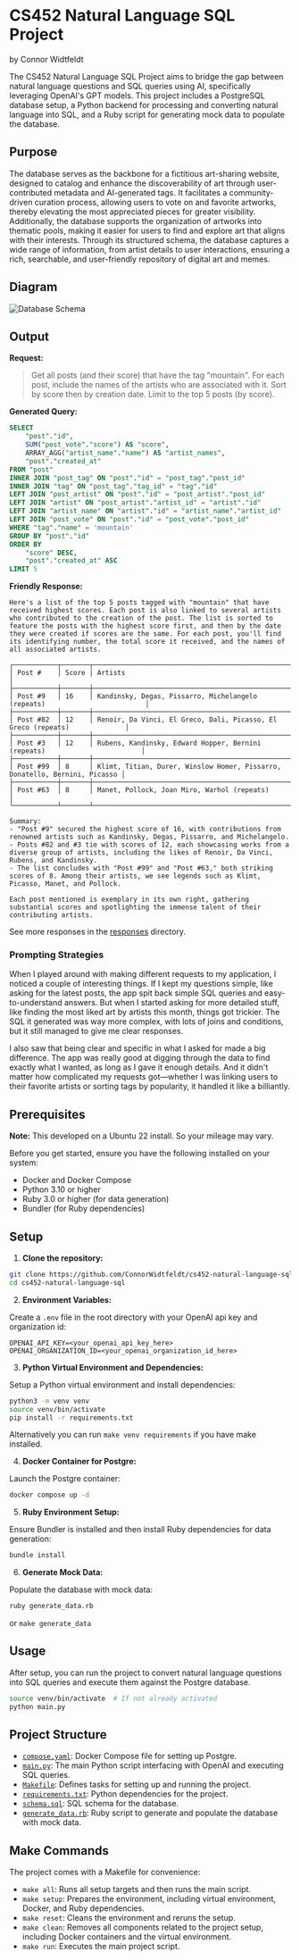 # CS452 Natural Language SQL Project
by Connor Widtfeldt

The CS452 Natural Language SQL Project aims to bridge the gap between natural language questions and SQL queries using AI, specifically leveraging OpenAI's GPT models. This project includes a PostgreSQL database setup, a Python backend for processing and converting natural language into SQL, and a Ruby script for generating mock data to populate the database.

## Purpose

The database serves as the backbone for a fictitious art-sharing website, designed to catalog and enhance the discoverability of art through user-contributed metadata and AI-generated tags. It facilitates a community-driven curation process, allowing users to vote on and favorite artworks, thereby elevating the most appreciated pieces for greater visibility. Additionally, the database supports the organization of artworks into thematic pools, making it easier for users to find and explore art that aligns with their interests. Through its structured schema, the database captures a wide range of information, from artist details to user interactions, ensuring a rich, searchable, and user-friendly repository of digital art and memes.

## Diagram

![Database Schema](schema.png)

## Output

**Request:** 

> Get all posts (and their score) that have the tag "mountain".
> For each post, include the names of the artists who are associated with it.
> Sort by score then by creation date.
> Limit to the top 5 posts (by score).

**Generated Query:**
```sql
SELECT
    "post"."id",
    SUM("post_vote"."score") AS "score",
    ARRAY_AGG("artist_name"."name") AS "artist_names",
    "post"."created_at"
FROM "post"
INNER JOIN "post_tag" ON "post"."id" = "post_tag"."post_id"
INNER JOIN "tag" ON "post_tag"."tag_id" = "tag"."id"
LEFT JOIN "post_artist" ON "post"."id" = "post_artist"."post_id"
LEFT JOIN "artist" ON "post_artist"."artist_id" = "artist"."id"
LEFT JOIN "artist_name" ON "artist"."id" = "artist_name"."artist_id"
LEFT JOIN "post_vote" ON "post"."id" = "post_vote"."post_id"
WHERE "tag"."name" = 'mountain'
GROUP BY "post"."id"
ORDER BY
    "score" DESC,
    "post"."created_at" ASC
LIMIT 5
```

**Friendly Response:**
```
Here's a list of the top 5 posts tagged with "mountain" that have received highest scores. Each post is also linked to several artists who contributed to the creation of the post. The list is sorted to feature the posts with the highest score first, and then by the date they were created if scores are the same. For each post, you'll find its identifying number, the total score it received, and the names of all associated artists.

┌───────────┬───────┬────────────────────────────────────────────────────────────────────────────┐
│ Post #    │ Score │ Artists                                                                    │
├───────────┼───────┼────────────────────────────────────────────────────────────────────────────┤
│ Post #9   │ 16    │ Kandinsky, Degas, Pissarro, Michelangelo (repeats)                         │
├───────────┼───────┼────────────────────────────────────────────────────────────────────────────┤
│ Post #82  │ 12    │ Renoir, Da Vinci, El Greco, Dali, Picasso, El Greco (repeats)              │
├───────────┼───────┼────────────────────────────────────────────────────────────────────────────┤
│ Post #3   │ 12    │ Rubens, Kandinsky, Edward Hopper, Bernini (repeats)                        │
├───────────┼───────┼────────────────────────────────────────────────────────────────────────────┤
│ Post #99  │ 8     │ Klimt, Titian, Durer, Winslow Homer, Pissarro, Donatello, Bernini, Picasso │
├───────────┼───────┼────────────────────────────────────────────────────────────────────────────┤
│ Post #63  │ 8     │ Manet, Pollock, Joan Miro, Warhol (repeats)                                │
└───────────┴───────┴────────────────────────────────────────────────────────────────────────────┘

Summary:
- "Post #9" secured the highest score of 16, with contributions from renowned artists such as Kandinsky, Degas, Pissarro, and Michelangelo.
- Posts #82 and #3 tie with scores of 12, each showcasing works from a diverse group of artists, including the likes of Renoir, Da Vinci, Rubens, and Kandinsky.
- The list concludes with "Post #99" and "Post #63," both striking scores of 8. Among their artists, we see legends such as Klimt, Picasso, Manet, and Pollock.

Each post mentioned is exemplary in its own right, gathering substantial scores and spotlighting the immense talent of their contributing artists.
```

See more responses in the [responses](responses) directory.

### Prompting Strategies

When I played around with making different requests to my application, I noticed a couple of interesting things. If I kept my questions simple, like asking for the latest posts, the app spit back simple SQL queries and easy-to-understand answers. But when I started asking for more detailed stuff, like finding the most liked art by artists this month, things got trickier. The SQL it generated was way more complex, with lots of joins and conditions, but it still managed to give me clear responses.

I also saw that being clear and specific in what I asked for made a big difference. The app was really good at digging through the data to find exactly what I wanted, as long as I gave it enough details. And it didn't matter how complicated my requests got—whether I was linking users to their favorite artists or sorting tags by popularity, it handled it like a billiantly.

## Prerequisites

**Note:** This developed on a Ubuntu 22 install. So your mileage may vary.

Before you get started, ensure you have the following installed on your system:

- Docker and Docker Compose
- Python 3.10 or higher
- Ruby 3.0 or higher (for data generation)
- Bundler (for Ruby dependencies)

## Setup

1. **Clone the repository:**

```bash
git clone https://github.com/ConnorWidtfeldt/cs452-natural-language-sql.git
cd cs452-natural-language-sql
```

2. **Environment Variables:**

Create a `.env` file in the root directory with your OpenAI api key and organization id:

```
OPENAI_API_KEY=<your_openai_api_key_here>
OPENAI_ORGANIZATION_ID=<your_openai_organization_id_here>
```

3. **Python Virtual Environment and Dependencies:**

Setup a Python virtual environment and install dependencies:

```bash
python3 -m venv venv
source venv/bin/activate
pip install -r requirements.txt
```

Alternatively you can run `make venv requirements` if you have make installed.

4. **Docker Container for Postgre:**

Launch the Postgre container:

```bash
docker compose up -d
```

5. **Ruby Environment Setup:**

Ensure Bundler is installed and then install Ruby dependencies for data generation:

```bash
bundle install
```

6. **Generate Mock Data:**

Populate the database with mock data:

```bash
ruby generate_data.rb
```
or `make generate_data`

## Usage

After setup, you can run the project to convert natural language questions into SQL queries and execute them against the Postgre database.

```bash
source venv/bin/activate  # If not already activated
python main.py
```

## Project Structure

- [`compose.yaml`](compose.yaml): Docker Compose file for setting up Postgre.
- [`main.py`](main.py): The main Python script interfacing with OpenAI and executing SQL queries.
- [`Makefile`](Makefile): Defines tasks for setting up and running the project.
- [`requirements.txt`](requirements.txt): Python dependencies for the project.
- [`schema.sql`](schema.sql): SQL schema for the database.
- [`generate_data.rb`](generate_data.rb): Ruby script to generate and populate the database with mock data.

## Make Commands

The project comes with a Makefile for convenience:

- `make all`: Runs all setup targets and then runs the main script.
- `make setup`: Prepares the environment, including virtual environment, Docker, and Ruby dependencies.
- `make reset`: Cleans the environment and reruns the setup.
- `make clean`: Removes all components related to the project setup, including Docker containers and the virtual environment.
- `make run`: Executes the main project script.
